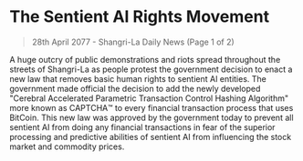 # The Sentient AI Rights Movement

> 28th April 2077 - Shangri-La Daily News (Page 1 of 2)

A huge outcry of public demonstrations and riots spread throughout the streets of Shangri-La as people protest the government decision to enact a new law that removes basic human rights to sentient AI entities. The government made official the decision to add the newly developed  "Cerebral Accelerated Parametric Transaction Control Hashing Algorithm" more known as CAPTCHA™️ to every financial transaction process that uses BitCoin. This new law was approved by the government today to prevent all sentient AI from doing any financial transactions in fear of the superior processing and predictive abilities of sentient AI from influencing the stock market and commodity prices.
